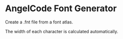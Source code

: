 # AngelCode Font Generator
Create a .fnt file from a font atlas.

The width of each character is calculated automatically.
